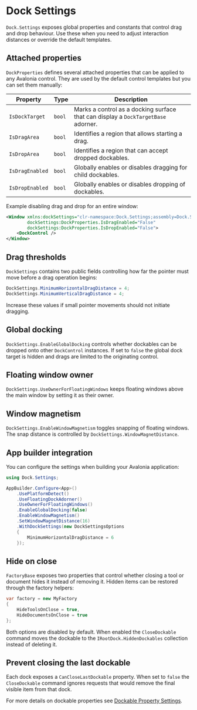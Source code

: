 # Dock Settings

`Dock.Settings` exposes global properties and constants that control drag and drop behaviour.
Use these when you need to adjust interaction distances or override the default templates.

## Attached properties

`DockProperties` defines several attached properties that can be applied to any Avalonia control.
They are used by the default control templates but you can set them manually:

| Property | Type | Description |
| -------- | ---- | ----------- |
| `IsDockTarget` | `bool` | Marks a control as a docking surface that can display a `DockTargetBase` adorner. |
| `IsDragArea` | `bool` | Identifies a region that allows starting a drag. |
| `IsDropArea` | `bool` | Identifies a region that can accept dropped dockables. |
| `IsDragEnabled` | `bool` | Globally enables or disables dragging for child dockables. |
| `IsDropEnabled` | `bool` | Globally enables or disables dropping of dockables. |

Example disabling drag and drop for an entire window:

```xml
<Window xmlns:dockSettings="clr-namespace:Dock.Settings;assembly=Dock.Settings"
        dockSettings:DockProperties.IsDragEnabled="False"
        dockSettings:DockProperties.IsDropEnabled="False">
    <DockControl />
</Window>
```

## Drag thresholds

`DockSettings` contains two public fields controlling how far the pointer must move
before a drag operation begins:

```csharp
DockSettings.MinimumHorizontalDragDistance = 4;
DockSettings.MinimumVerticalDragDistance = 4;
```

Increase these values if small pointer movements should not initiate dragging.

## Global docking

`DockSettings.EnableGlobalDocking` controls whether dockables can be dropped
onto other `DockControl` instances. If set to `false` the global dock target is
hidden and drags are limited to the originating control.

## Floating window owner

`DockSettings.UseOwnerForFloatingWindows` keeps floating windows above the main window by setting it as their owner.

## Window magnetism

`DockSettings.EnableWindowMagnetism` toggles snapping of floating windows. The snap distance
is controlled by `DockSettings.WindowMagnetDistance`.

## App builder integration

You can configure the settings when building your Avalonia application:

```csharp
using Dock.Settings;

AppBuilder.Configure<App>()
    .UsePlatformDetect()
    .UseFloatingDockAdorner()
    .UseOwnerForFloatingWindows()
    .EnableGlobalDocking(false)
    .EnableWindowMagnetism()
    .SetWindowMagnetDistance(16)
    .WithDockSettings(new DockSettingsOptions
    {
        MinimumHorizontalDragDistance = 6
    });
```

## Hide on close

`FactoryBase` exposes two properties that control whether closing a tool or
document hides it instead of removing it. Hidden items can be restored through
the factory helpers:

```csharp
var factory = new MyFactory
{
    HideToolsOnClose = true,
    HideDocumentsOnClose = true
};
```

Both options are disabled by default. When enabled the `CloseDockable` command
moves the dockable to the `IRootDock.HiddenDockables` collection instead of
deleting it.

## Prevent closing the last dockable

Each dock exposes a `CanCloseLastDockable` property. When set to `false`
the `CloseDockable` command ignores requests that would remove the final
visible item from that dock.

For more details on dockable properties see [Dockable Property Settings](dock-dockable-properties.md).
